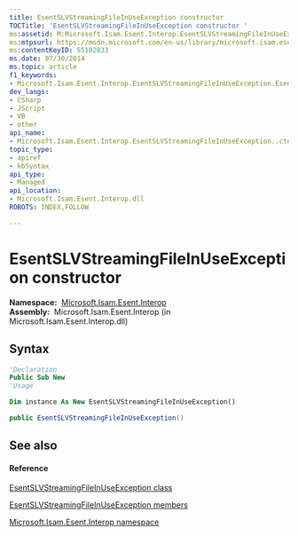 ```yaml
---
title: EsentSLVStreamingFileInUseException constructor 
TOCTitle: 'EsentSLVStreamingFileInUseException constructor '
ms:assetid: M:Microsoft.Isam.Esent.Interop.EsentSLVStreamingFileInUseException.#ctor
ms:mtpsurl: https://msdn.microsoft.com/en-us/library/microsoft.isam.esent.interop.esentslvstreamingfileinuseexception.esentslvstreamingfileinuseexception(v=EXCHG.10)
ms:contentKeyID: 55102833
ms.date: 07/30/2014
ms.topic: article
f1_keywords:
- Microsoft.Isam.Esent.Interop.EsentSLVStreamingFileInUseException.EsentSLVStreamingFileInUseException
dev_langs:
- CSharp
- JScript
- VB
- other
api_name: 
- Microsoft.Isam.Esent.Interop.EsentSLVStreamingFileInUseException..ctor
topic_type: 
- apiref
- kbSyntax
api_type: 
- Managed
api_location: 
- Microsoft.Isam.Esent.Interop.dll
ROBOTS: INDEX,FOLLOW

---
```


# EsentSLVStreamingFileInUseException constructor

**Namespace:**  [Microsoft.Isam.Esent.Interop](hh596136\(v=exchg.10\).md)  
**Assembly:**  Microsoft.Isam.Esent.Interop (in Microsoft.Isam.Esent.Interop.dll)

## Syntax

``` vb
'Declaration
Public Sub New
'Usage

Dim instance As New EsentSLVStreamingFileInUseException()
```

``` csharp
public EsentSLVStreamingFileInUseException()
```

## See also

#### Reference

[EsentSLVStreamingFileInUseException class](dn334857\(v=exchg.10\).md)

[EsentSLVStreamingFileInUseException members](dn334864\(v=exchg.10\).md)

[Microsoft.Isam.Esent.Interop namespace](hh596136\(v=exchg.10\).md)

